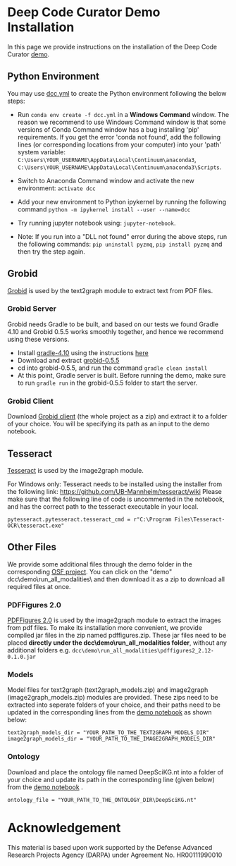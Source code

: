 # Deep Code Curator Demo Installation

In this page we provide instructions on the installation of the Deep Code Curator [demo](https://github.com/deepcurator/DCC/blob/new_demo/demo/run_all_modalities/Deep%20Code%20Curator%20(DCC).ipynb).

## Python Environment

You may use [dcc.yml](dcc.yml) to create the Python environment following the below steps:
- Run `conda env create -f dcc.yml` in a **Windows Command** window. The reason we recommend to use Windows Command window is that some versions of Conda Command window has a bug installing 'pip' requirements. If you get the error 'conda not found', add the following lines (or corresponding locations from your computer) into your 'path' system variable: `C:\Users\YOUR_USERNAME\AppData\Local\Continuum\anaconda3`, `C:\Users\YOUR_USERNAME\AppData\Local\Continuum\anaconda3\Scripts`.

- Switch to Anaconda Command window and activate the new environment: `activate dcc`
- Add your new environment to Python ipykernel by running the following command `python -m ipykernel install --user --name=dcc`
- Try running jupyter notebook using: `jupyter-notebook`.

- Note: If you run into a "DLL not found" error during the above steps, run the following commands: `pip uninstall pyzmq`, `pip install pyzmq` and then try the step again.

## Grobid
[Grobid](https://github.com/kermitt2/grobid) is used by the text2graph module to extract text from PDF files.

### Grobid Server
Grobid needs Gradle to be built, and based on our tests we found Gradle 4.10 and Grobid 0.5.5 works smoothly together, and hence we recommend using these versions.

- Install [gradle-4.10](https://gradle.org/next-steps/?version=4.10&format=bin) using the instructions [here](https://docs.gradle.org/current/userguide/installation.html)
- Download and extract [grobid-0.5.5](https://github.com/kermitt2/grobid/archive/0.5.5.zip)
- cd into grobid-0.5.5, and run the command `gradle clean install`
- At this point, Gradle server is built. Before running the demo, make sure to run `gradle run` in the grobid-0.5.5 folder to start the server.

### Grobid Client
Download [Grobid client](https://github.com/kermitt2/grobid-client-python/archive/master.zip) (the whole project as a zip) and extract it to a folder of your choice. You will be specifying its path as an input to the demo notebook.

## Tesseract
[Tesseract](https://github.com/tesseract-ocr/tesseract) is used by the image2graph module.

For Windows only: Tesseract needs to be installed using the installer from the following link: https://github.com/UB-Mannheim/tesseract/wiki 
Please make sure that the following line of code is uncommented in the notebook, and has the correct path to the tesseract executable in your local.

```
pytesseract.pytesseract.tesseract_cmd = r"C:\Program Files\Tesseract-OCR\tesseract.exe"
```
## Other Files
We provide some additional files through the demo folder in the corresponding [OSF project](https://osf.io/jdhw8/). You can click on the "demo" dcc\demo\run_all_modalities\ and then download it as a zip to download all required files at once.

### PDFFigures 2.0
[PDFFigures 2.0](https://github.com/allenai/pdffigures2) is used by the image2graph module to extract the images from pdf files. To make its installation more convenient, we provide compiled jar files in the zip named pdffigures.zip. These jar files need to be placed **directly under the dcc\demo\run_all_modalities folder**, without any additional folders e.g. `dcc\demo\run_all_modalities\pdffigures2_2.12-0.1.0.jar`

### Models
Model files for text2graph (text2graph_models.zip) and image2graph (image2graph_models.zip) modules are provided. These zips need to be extracted into seperate folders of your choice, and their paths need to be updated in the corresponding lines from the [demo notebook](https://github.com/deepcurator/DCC/blob/new_demo/demo/run_all_modalities/Deep%20Code%20Curator%20(DCC).ipynb) as shown below:

```
text2graph_models_dir = "YOUR_PATH_TO_THE_TEXT2GRAPH_MODELS_DIR"
image2graph_models_dir = "YOUR_PATH_TO_THE_IMAGE2GRAPH_MODELS_DIR"
```

### Ontology
Download and place the ontology file named DeepSciKG.nt into a folder of your choice and update its path in the corresponding line (given below) from the [demo notebook](https://github.com/deepcurator/DCC/blob/new_demo/demo/run_all_modalities/Deep%20Code%20Curator%20(DCC).ipynb) .

```
ontology_file = "YOUR_PATH_TO_THE_ONTOLOGY_DIR\DeepSciKG.nt"
```

# Acknowledgement

This material is based upon work supported by the Defense Advanced Research Projects Agency (DARPA) under Agreement No. HR00111990010
 
